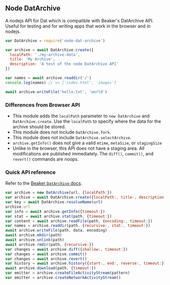 ## Node DatArchive

A nodejs API for Dat which is compatible with Beaker's DatArchive API. Useful for testing and for writing apps that work in the browser and in nodejs.

```js
var DatArchive = require('node-dat-archive')

var archive = await DatArchive.create({
  localPath: './my-archive-data',
  title: 'My Archive',
  description: 'A test of the node DatArchive API'
})

var names = await archive.readdir('/')
console.log(names) // => ['index.html', 'images']

await archive.writeFile('hello.txt', 'world')
```

### Differences from Browser API

 - This module adds the `localPath` parameter to `new DatArchive` and `DatArchive.create`. Use the `localPath` to specify where the data for the archive should be stored.
 - This module does not include `DatArchive.fork`.
 - This module does not include `DatArchive.selectArchive`.
 - `archive.getInfo()` does not give a valid `mtime`, `metaSize`, or `stagingSize`
 - Unlike in the browser, this API does not have a staging area. All modifications are published immediately. The `diff()`, `commit()`, and `revert()` commands are noops.

### Quick API reference

Refer to the [Beaker `DatArchive` docs](https://beakerbrowser.com/docs/apis/dat.html).

```js
var archive = new DatArchive(url, {localPath:})
var archive = await DatArchive.create({localPath:, title:, description:})
var key = await DatArchive.resolveName(url)
archive.url
var info = await archive.getInfo({timeout:})
var stat = await archive.stat(path, {timeout:})
var content = await archive.readFile(path, {encoding:, timeout:})
var names = archive.readdir(path, {recursive:, stat:, timeout:})
await archive.writeFile(path, data, encoding)
await archive.mkdir(path)
await archive.unlink(path)
await archive.rmdir(path, {recursive:})
var changes = await archive.diff({shallow:, timeout:})
var changes = await archive.commit()
var changes = await archive.revert()
var history = await archive.history({start:, end:, reverse:, timeout:})
await archive.download(path, {timeout:})
var emitter = archive.createFileActivityStream(pattern)
var emitter = archive.createNetworkActivityStream()
```